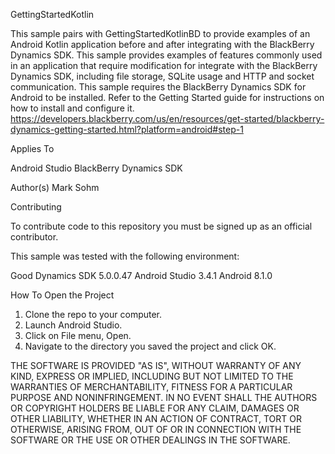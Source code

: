 GettingStartedKotlin

This sample pairs with GettingStartedKotlinBD to provide examples of an Android Kotlin application before and
after integrating with the BlackBerry Dynamics SDK.  This sample provides examples of features commonly used
in an application that require modification for integrate with the BlackBerry Dynamics SDK, including
file storage, SQLite usage and HTTP and socket communication.  This sample requires the BlackBerry Dynamics
SDK for Android to be installed.  Refer to the Getting Started guide for instructions on how to install
and configure it.  https://developers.blackberry.com/us/en/resources/get-started/blackberry-dynamics-getting-started.html?platform=android#step-1

Applies To

Android Studio
BlackBerry Dynamics SDK

Author(s)
Mark Sohm

Contributing

To contribute code to this repository you must be signed up as an official contributor.

This sample was tested with the following environment:

Good Dynamics SDK 5.0.0.47
Android Studio 3.4.1
Android 8.1.0


How To Open the Project


1. Clone the repo to your computer.
2. Launch Android Studio.
3. Click on File menu, Open.
4. Navigate to the directory you saved the project and click OK.


THE SOFTWARE IS PROVIDED "AS IS", WITHOUT WARRANTY OF ANY KIND, EXPRESS OR IMPLIED, INCLUDING BUT NOT LIMITED TO THE WARRANTIES OF MERCHANTABILITY, FITNESS FOR A PARTICULAR PURPOSE AND NONINFRINGEMENT. IN NO EVENT SHALL THE AUTHORS OR COPYRIGHT HOLDERS BE LIABLE FOR ANY CLAIM, DAMAGES OR OTHER LIABILITY, WHETHER IN AN ACTION OF CONTRACT, TORT OR OTHERWISE, ARISING FROM, OUT OF OR IN CONNECTION WITH THE SOFTWARE OR THE USE OR OTHER DEALINGS IN THE SOFTWARE.